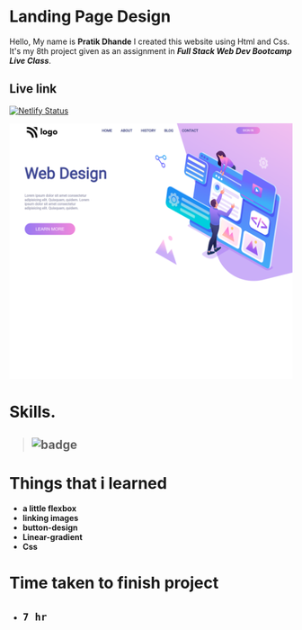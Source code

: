 # Landing Page Design

 Hello, My name is __Pratik Dhande__
I created this website using Html and Css. It's my 8th project given as an assignment in **_Full Stack Web Dev Bootcamp  Live Class_**. 

## Live link

[![Netlify Status](https://api.netlify.com/api/v1/badges/0d9fcae7-4315-46ac-884d-41ca7969c9a1/deploy-status)](https://jazzy-shortbread-d7e389.netlify.app/)


![WebPage](./127.0.0.1_5502_.png)


 # Skills.

 >  ## ![badge](https://img.shields.io/badge/Skills-HTML%2FCSS-blue)


# Things that i learned
- __a little flexbox__
- __linking images__
- __button-design__
- __Linear-gradient__
- __Css__

# Time taken to finish project

- ## `7 hr` 